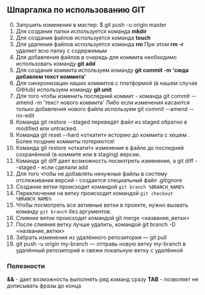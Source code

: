 ## Шпаргалка по использованию GIT
0. Запушить изменения в мастер: $ git push -u origin master
1. Для создания папки используется команда **mkdir**
2. Для создания файлов используется команда **touch**
3. Для удаления файлов используется команда **rm** 
При этом **rm -r** удаляет всю папку с содержимым
4. Для добавления файлов в очередь для коммита необходимо использовать команду **git add**
5. Для создания коммита используем команду **git commit -m 'сюда добавлем текст коммита'** 
6. Для синхронизации наших коммитов с платформой (в нашем случае GitHub) используем команду **git unit**
7. Для того чтобы изменить последний коммит - команда git commit --amend -m 'текст нового коммита'
Либо если изменения касаются только добавления нового файла используем git commit --amend --no-edit
8. Команда git restore --staged <file> переведёт файл из staged обратно в modified или untracked.
9. Команда git reset --hard <commit hash> «откатит» историю до коммита с хешем <hash>. Более поздние коммиты потеряются!
10. Команда git restore <file> «откатит» изменения в файле до последней сохранённой (в коммите или в staging) версии.
11. Команда git diff дает возможность посмотреть изменения, а git diff --staged - если сделали add
12. Для того чтобы не добавлять ненужные файлы в систему отслеживания версий - создается специальный файл .gitignore
13. Создание ветки происходит командой `git branch %BRANCH_NAME%`
14. Переключение на ветку происходит командой `git checkout %BRANCH_NAME%`
15. Чтобы посмотреть все активные ветки в проекте, нужно вызвать команду `git branch` без аргументов.  
16. Слияние веток происходит командой git merge <название_ветки>
17. После слияния ветку лучше удалить, командой git branch -D <название_ветки>
18. Забрать изменения из удалённого репозитория — git pull
19. git push -u origin my-branch — отправь новую ветку my-branch в удалённый репозиторий и свяжи локальную ветку с удалённой

### Полезности
**&&** - дает возможность выполнять ряд команд сразу
**TAB** - позволяет не дописывать фразы до конца
